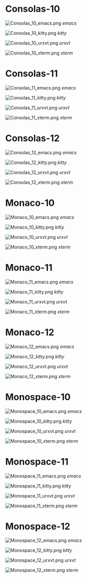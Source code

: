 # Consolas-10

![Consolas_10_emacs.png](  https://raw.githubusercontent.com/larsch/linux-font-madness/master/images/Consolas_10_emacs.png)
*emacs*

![Consolas_10_kitty.png](  https://raw.githubusercontent.com/larsch/linux-font-madness/master/images/Consolas_10_kitty.png)
*kitty*

![Consolas_10_urxvt.png](  https://raw.githubusercontent.com/larsch/linux-font-madness/master/images/Consolas_10_urxvt.png)
*urxvt*

![Consolas_10_xterm.png](  https://raw.githubusercontent.com/larsch/linux-font-madness/master/images/Consolas_10_xterm.png)
*xterm*

# Consolas-11

![Consolas_11_emacs.png](  https://raw.githubusercontent.com/larsch/linux-font-madness/master/images/Consolas_11_emacs.png)
*emacs*

![Consolas_11_kitty.png](  https://raw.githubusercontent.com/larsch/linux-font-madness/master/images/Consolas_11_kitty.png)
*kitty*

![Consolas_11_urxvt.png](  https://raw.githubusercontent.com/larsch/linux-font-madness/master/images/Consolas_11_urxvt.png)
*urxvt*

![Consolas_11_xterm.png](  https://raw.githubusercontent.com/larsch/linux-font-madness/master/images/Consolas_11_xterm.png)
*xterm*

# Consolas-12

![Consolas_12_emacs.png](  https://raw.githubusercontent.com/larsch/linux-font-madness/master/images/Consolas_12_emacs.png)
*emacs*

![Consolas_12_kitty.png](  https://raw.githubusercontent.com/larsch/linux-font-madness/master/images/Consolas_12_kitty.png)
*kitty*

![Consolas_12_urxvt.png](  https://raw.githubusercontent.com/larsch/linux-font-madness/master/images/Consolas_12_urxvt.png)
*urxvt*

![Consolas_12_xterm.png](  https://raw.githubusercontent.com/larsch/linux-font-madness/master/images/Consolas_12_xterm.png)
*xterm*

# Monaco-10

![Monaco_10_emacs.png](  https://raw.githubusercontent.com/larsch/linux-font-madness/master/images/Monaco_10_emacs.png)
*emacs*

![Monaco_10_kitty.png](  https://raw.githubusercontent.com/larsch/linux-font-madness/master/images/Monaco_10_kitty.png)
*kitty*

![Monaco_10_urxvt.png](  https://raw.githubusercontent.com/larsch/linux-font-madness/master/images/Monaco_10_urxvt.png)
*urxvt*

![Monaco_10_xterm.png](  https://raw.githubusercontent.com/larsch/linux-font-madness/master/images/Monaco_10_xterm.png)
*xterm*

# Monaco-11

![Monaco_11_emacs.png](  https://raw.githubusercontent.com/larsch/linux-font-madness/master/images/Monaco_11_emacs.png)
*emacs*

![Monaco_11_kitty.png](  https://raw.githubusercontent.com/larsch/linux-font-madness/master/images/Monaco_11_kitty.png)
*kitty*

![Monaco_11_urxvt.png](  https://raw.githubusercontent.com/larsch/linux-font-madness/master/images/Monaco_11_urxvt.png)
*urxvt*

![Monaco_11_xterm.png](  https://raw.githubusercontent.com/larsch/linux-font-madness/master/images/Monaco_11_xterm.png)
*xterm*

# Monaco-12

![Monaco_12_emacs.png](  https://raw.githubusercontent.com/larsch/linux-font-madness/master/images/Monaco_12_emacs.png)
*emacs*

![Monaco_12_kitty.png](  https://raw.githubusercontent.com/larsch/linux-font-madness/master/images/Monaco_12_kitty.png)
*kitty*

![Monaco_12_urxvt.png](  https://raw.githubusercontent.com/larsch/linux-font-madness/master/images/Monaco_12_urxvt.png)
*urxvt*

![Monaco_12_xterm.png](  https://raw.githubusercontent.com/larsch/linux-font-madness/master/images/Monaco_12_xterm.png)
*xterm*

# Monospace-10

![Monospace_10_emacs.png](  https://raw.githubusercontent.com/larsch/linux-font-madness/master/images/Monospace_10_emacs.png)
*emacs*

![Monospace_10_kitty.png](  https://raw.githubusercontent.com/larsch/linux-font-madness/master/images/Monospace_10_kitty.png)
*kitty*

![Monospace_10_urxvt.png](  https://raw.githubusercontent.com/larsch/linux-font-madness/master/images/Monospace_10_urxvt.png)
*urxvt*

![Monospace_10_xterm.png](  https://raw.githubusercontent.com/larsch/linux-font-madness/master/images/Monospace_10_xterm.png)
*xterm*

# Monospace-11

![Monospace_11_emacs.png](  https://raw.githubusercontent.com/larsch/linux-font-madness/master/images/Monospace_11_emacs.png)
*emacs*

![Monospace_11_kitty.png](  https://raw.githubusercontent.com/larsch/linux-font-madness/master/images/Monospace_11_kitty.png)
*kitty*

![Monospace_11_urxvt.png](  https://raw.githubusercontent.com/larsch/linux-font-madness/master/images/Monospace_11_urxvt.png)
*urxvt*

![Monospace_11_xterm.png](  https://raw.githubusercontent.com/larsch/linux-font-madness/master/images/Monospace_11_xterm.png)
*xterm*

# Monospace-12

![Monospace_12_emacs.png](  https://raw.githubusercontent.com/larsch/linux-font-madness/master/images/Monospace_12_emacs.png)
*emacs*

![Monospace_12_kitty.png](  https://raw.githubusercontent.com/larsch/linux-font-madness/master/images/Monospace_12_kitty.png)
*kitty*

![Monospace_12_urxvt.png](  https://raw.githubusercontent.com/larsch/linux-font-madness/master/images/Monospace_12_urxvt.png)
*urxvt*

![Monospace_12_xterm.png](  https://raw.githubusercontent.com/larsch/linux-font-madness/master/images/Monospace_12_xterm.png)
*xterm*

